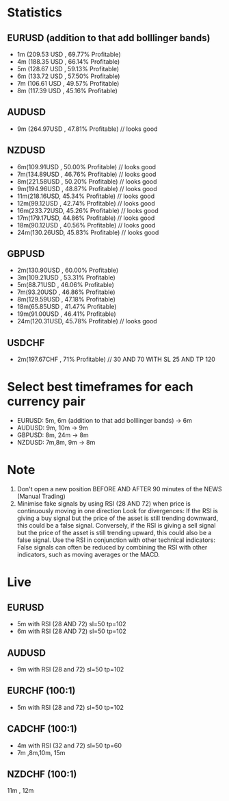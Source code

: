 # Statistics

## EURUSD (addition to that add bolllinger bands)

- 1m (209.53 USD , 69.77% Profitable)
- 4m (188.35 USD , 66.14% Profitable)
- 5m (128.67 USD , 59.13% Profitable)
- 6m (133.72 USD , 57.50% Profitable)
- 7m (106.61 USD , 49.57% Profitable)
- 8m (117.39 USD , 45.16% Profitable)

## AUDUSD

- 9m (264.97USD , 47.81% Profitable) // looks good

## NZDUSD

- 6m(109.91USD , 50.00% Profitable) // looks good
- 7m(134.89USD , 46.76% Profitable) // looks good
- 8m(221.58USD , 50.20% Profitable) // looks good
- 9m(194.96USD , 48.87% Profitable) // looks good
- 11m(218.16USD, 45.34% Profitable) // looks good
- 12m(99.12USD , 42.74% Profitable) // looks good
- 16m(233.72USD, 45.26% Profitable) // looks good
- 17m(179.17USD, 44.86% Profitable) // looks good
- 18m(90.12USD , 40.56% Profitable) // looks good
- 24m(130.26USD, 45.83% Profitable) // looks good

## GBPUSD

- 2m(130.90USD , 60.00% Profitable)
- 3m(109.21USD , 53.31% Profitable)
- 5m(88.71USD , 46.06% Profitable)
- 7m(93.20USD , 46.86% Profitable)
- 8m(129.59USD , 47.18% Profitable)
- 18m(65.85USD , 41.47% Profitable)
- 19m(91.00USD , 46.41% Profitable)
- 24m(120.31USD, 45.78% Profitable) // looks good

## USDCHF

- 2m(197.67CHF , 71% Profitable) // 30 AND 70 WITH SL 25 AND TP 120

# Select best timeframes for each currency pair

- EURUSD: 5m, 6m (addition to that add bolllinger bands) -> 6m
- AUDUSD: 9m, 10m -> 9m
- GBPUSD: 8m, 24m -> 8m
- NZDUSD: 7m,8m, 9m -> 8m

# Note

1. Don't open a new position BEFORE AND AFTER 90 minutes of the NEWS (Manual Trading)
2. Minimise fake signals by using RSI (28 AND 72) when price is continuously moving in one direction
Look for divergences: If the RSI is giving a buy signal but the price of the asset is still trending downward, this could be a false signal. Conversely, if the RSI is giving a sell signal but the price of the asset is still trending upward, this could also be a false signal.
Use the RSI in conjunction with other technical indicators: False signals can often be reduced by combining the RSI with other indicators, such as moving averages or the MACD.

# Live

## EURUSD

- 5m with RSI (28 AND 72) sl=50 tp=102
- 6m with RSI (28 AND 72) sl=50 tp=102

## AUDUSD

- 9m with RSI (28 and 72) sl=50 tp=102

## EURCHF (100:1)

- 5m with RSI (28 and 72) sl=50 tp=102

## CADCHF (100:1)

- 4m with RSI (32 and 72) sl=50 tp=60
- 7m ,8m,10m, 15m

## NZDCHF (100:1)

11m , 12m
